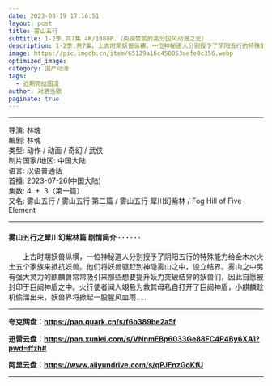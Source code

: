 ```yaml
---
date: 2023-08-19 17:16:51
layout: post
title: 雾山五行
subtitle: 1-2季.共7集 4K/1080P.（央视赞赏的高分国风动漫之光）
description: 1-2季.共7集。上古时期妖兽纵横，一位神秘道人分别授予了阴阳五行的特殊能力给金木水火土五个家族来抵抗妖兽。他们将妖兽驱赶到神隐雾山之中，设立结界雾山之中另有强大灵力的麒麟兽常常吸引来那些想要提升妖力突破结界的妖兽们...
image: https://pic.imgdb.cn/item/65129a16c458853aefe0c356.webp
optimized_image: 
category: 国产动漫
tags:
  - 近期完结国漫
author: 对酒当歌
paginate: true
---
```


---
导演: 林魂  
编剧: 林魂  
类型: 动作 / 动画 / 奇幻 / 武侠  
制片国家/地区: 中国大陆  
语言: 汉语普通话  
首播: 2023-07-26(中国大陆)  
集数: 4  +  3（第一篇）  
又名: 雾山五行 / 雾山五行 第二篇 / 雾山五行·犀川幻紫林 / Fog Hill of Five Element  

---

#### 雾山五行之犀川幻紫林篇 剧情简介 · · · · · ·

　　上古时期妖兽纵横，一位神秘道人分别授予了阴阳五行的特殊能力给金木水火土五个家族来抵抗妖兽。他们将妖兽驱赶到神隐雾山之中，设立结界。雾山之中另有强大灵力的麒麟兽常常吸引来那些想要提升妖力突破结界的妖兽们，因此自愿被封印于巨阙神盾之中。火行使者闻人翊悬为救其母私自打开了巨阙神盾，小麒麟趁机偷溜出来，妖兽界将掀起一股腥风血雨……

---

**夸克网盘：<https://pan.quark.cn/s/f6b389be2a5f>**

**迅雷云盘：<https://pan.xunlei.com/s/VNnmEBp6033Ge88FC4P4By6XA1?pwd=ffzh#>**

**阿里云盘：<https://www.aliyundrive.com/s/qPJEnzGoKfU>**

---
